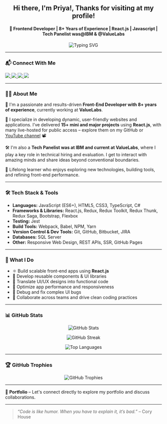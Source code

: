 <h2 align="center">Hi there, I'm Priya!, Thanks for visiting at my profile!</h2>
<h4 align="center">🚀 Frontend Developer | 8+ Years of Experience | React.js | Javascript  | Tech Panelist was@IBM & @ValueLabs </h4>


<p align="center">
  <img src="https://readme-typing-svg.demolab.com?font=Fira+Code&size=22&pause=1000&center=true&vCenter=true&width=700&lines=React.js+Developer+%7C+8%2B+Years+Experience;JavaScript+%7C+ES6%2B+%7C+DOM+Mastery;Responsive+Design+with+HTML5+%26+CSS3;Reusable+Components+%7C+Hooks+%7C+SPA+Expert;Pixel-perfect+UI+with+Flexbox+%26+Bootstrap;Passionate+about+Clean+%26+Performant+Code" alt="Typing SVG" />
</p>

---
### 📬 Connect With Me

<p align="left">
  <a href="https://www.linkedin.com/in/priya-bagde/" target="_blank">
    <img src="https://img.shields.io/badge/LinkedIn-0077B5?style=for-the-badge&logo=linkedin&logoColor=white" />
  </a>
  <a href="https://github.com/priya42bagde" target="_blank">
    <img src="https://img.shields.io/badge/GitHub-000000?style=for-the-badge&logo=github&logoColor=white" />
  </a>
  <a href="https://youtube.com/channel/UCK1_Op30_pZ1zBs9l3HNyBw" target="_blank">
    <img src="https://img.shields.io/badge/YouTube-FF0000?style=for-the-badge&logo=youtube&logoColor=white" />
  </a>
  <a href="https://leetcode.com/priya42bagde/" target="_blank">
    <img src="https://img.shields.io/badge/Leetcode-FFA116?style=for-the-badge&logo=leetcode&logoColor=black" />
  </a>
</p>

---
### 👩‍💻 About Me

🌟 I'm a passionate and results-driven **Front-End Developer with 8+ years of experience**, currently working at **ValueLabs**.

💼 I specialize in developing dynamic, user-friendly websites and applications. I’ve delivered **15+ mini and major projects** using **React.js**, with many live-hosted for public access – explore them on my GitHub or [YouTube channel](https://youtube.com/channel/UCK1_Op30_pZ1zBs9l3HNyBw) 📽

🛠 I'm also a **Tech Panelist was at IBM and current at ValueLabs**, where I play a key role in technical hiring and evaluation. I get to interact with amazing minds and share ideas beyond conventional boundaries.

🧠 Lifelong learner who enjoys exploring new technologies, building tools, and refining front-end performance.

---

### 🛠️ Tech Stack & Tools

- **Languages:** JavaScript (ES6+), HTML5, CSS3, TypeScript, C#
- **Frameworks & Libraries:** React.js, Redux, Redux Toolkit, Redux Thunk, Redux Saga, Bootstrap, Flexbox
- **Testing:** Jest
- **Build Tools:** Webpack, Babel, NPM, Yarn
- **Version Control & Dev Tools:** Git, GitHub, Bitbucket, JIRA
- **Databases:** SQL Server
- **Other:** Responsive Web Design, REST APIs, SSR, GitHub Pages

---

### 💼 What I Do

- ⚛️ Build scalable front-end apps using **React.js**
- 🧱 Develop reusable components & UI libraries
- 🧩 Translate UI/UX designs into functional code
- 🚀 Optimize app performance and responsiveness
- 🐞 Debug and fix complex UI bugs
- 🔄 Collaborate across teams and drive clean coding practices

---

### 📊 GitHub Stats

<p align="center">
  <img src="https://github-readme-stats.vercel.app/api?username=priya42bagde&show_icons=true&theme=chartreuse-dark&count_private=true" alt="GitHub Stats" />
</p>

<p align="center">
  <img src="https://github-readme-streak-stats.herokuapp.com/?user=priya42bagde&theme=chartreuse-dark" alt="GitHub Streak" />
</p>

<p align="center">
  <img src="https://github-readme-stats.vercel.app/api/top-langs/?username=priya42bagde&layout=compact&theme=chartreuse-dark" alt="Top Languages" />
</p>

---

### 🏆 GitHub Trophies

<p align="center">
  <img src="https://github-profile-trophy.vercel.app/?username=priya42bagde&theme=onedark&margin-h=15&margin-w=5&no-bg=true" alt="GitHub Trophies" />
</p>

---


📂 **Portfolio** – Let's connect directly to explore my portfolio and discuss collaborations.

---

> _“Code is like humor. When you have to explain it, it’s bad.”_ – Cory House
